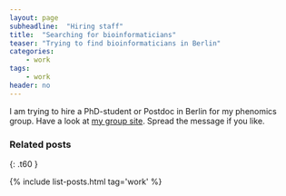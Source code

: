 ```yaml
---
layout: page
subheadline:  "Hiring staff"
title:  "Searching for bioinformaticians"
teaser: "Trying to find bioinformaticians in Berlin"
categories:
    - work
tags:
    - work
header: no
---
```


I am trying to hire a PhD-student or Postdoc in Berlin for my phenomics group. Have a look at [my group site](https://phenomics.github.io/positions.html). Spread the message if you like.

### Related posts
{: .t60 }

{% include list-posts.html tag='work' %}

